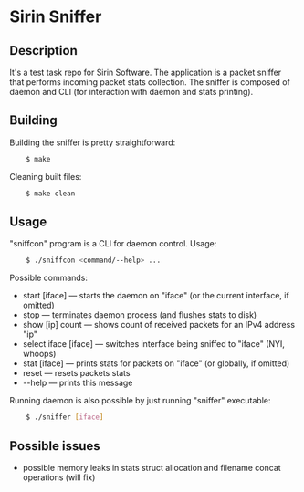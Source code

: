 Sirin Sniffer
=============

Description
-----------

It's a test task repo for Sirin Software.
The application is a packet sniffer that performs incoming packet stats collection. The sniffer is
composed of daemon and CLI (for interaction with daemon and stats printing).


Building
--------

Building the sniffer is pretty straightforward:

```bash
    $ make
```

Cleaning built files:

```bash
    $ make clean
```


Usage
-----

"sniffcon" program is a CLI for daemon control. Usage:

```bash
    $ ./sniffcon <command/--help> ...
```

Possible commands:

* start [iface] — starts the daemon on "iface" (or the current interface, if omitted)
* stop — terminates daemon process (and flushes stats to disk)
* show [ip] count — shows count of received packets for an IPv4 address "ip"
* select iface [iface] — switches interface being sniffed to "iface" (NYI, whoops)
* stat [iface] — prints stats for packets on "iface" (or globally, if omitted)
* reset — resets packets stats
* --help — prints this message

Running daemon is also possible by just running "sniffer" executable:

```bash
    $ ./sniffer [iface]
```

Possible issues
---------------

* possible memory leaks in stats struct allocation and filename concat operations (will fix)

